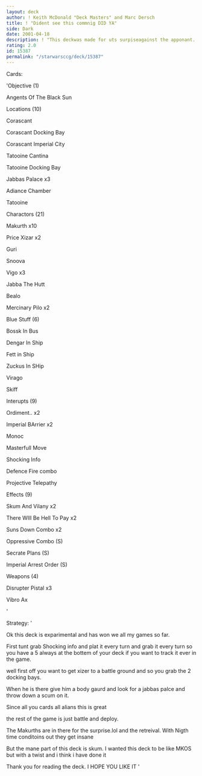 ```yaml
---
layout: deck
author: ! Keith McDonald "Deck Masters" and Marc Dersch
title: ! "Dident see this commnig DID YA"
side: Dark
date: 2001-04-18
description: ! "This deckwas made for uts surpiseagainst the apponant. (GOT SICK OF MKOS)"
rating: 2.0
id: 15387
permalink: "/starwarsccg/deck/15387"
---
```

Cards: 

'Objective (1)

Angents Of The Black Sun


Locations (10)

Corascant

Corascant Docking Bay

Corascant Imperial City

Tatooine Cantina

Tatooine Docking Bay

Jabbas Palace x3

Adiance Chamber 

Tatooine


Charactors (21)

Makurth x10

Price Xizar x2

Guri 

Snoova

Vigo x3

Jabba The Hutt

Bealo

Mercinary Pilo x2


Blue Stuff (6)

Bossk In Bus

Dengar In Ship

Fett in Ship

Zuckus In SHip

Virago

Skiff 


Interupts (9)

Ordiment.. x2

Imperial BArrier x2

Monoc

Masterfull Move 

Shocking Info 

Defence Fire combo 

Projective Telepathy



Effects (9)

Skum And Vilany x2

There WIll Be Hell To Pay x2

Suns Down Combo x2

Oppressive Combo (S)

Secrate Plans (S)

Imperial Arrest Order (S)


Weapons (4)

Disrupter Pistal x3

Vibro Ax

'

Strategy: '

Ok this deck is exparimental and has won we all my games so far. 


First tunt grab Shocking info and plat it every turn and grab it every turn so you have a 5 always at the bottem of your deck if you want to track it ever in the game.

well first off you want to get xizer to a battle ground and so you grab the 2 docking bays.

When he is there give him a body gaurd and look for a jabbas palce and throw down a scum on it.

Since all you cards all alians this is great

the rest of the game is just battle and deploy.

The Makurths are in there for the surprise.lol and the retreival. With Nigth time conditoins out they get insane

But the mane part of this deck is skum. I wanted this deck to be like MKOS but with a twist and i think i have done it 

Thank you for reading the deck. I HOPE YOU LIKE IT '

